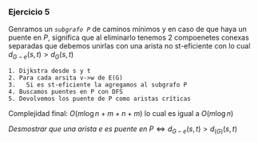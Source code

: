 ### Ejercicio 5

Genramos un _`subgrafo P`_ de caminos mínimos y en caso de que haya un puente en _P_, significa que al eliminarlo tenemos 2 compoenetes conexas separadas que debemos unirlas con una arista no st-eficiente con lo cual $d_{G-e}(s,t) > d_G(s,t)$

```
1. Dijkstra desde s y t                               
2. Para cada arsita v->w de E(G)       
3.   Si es st-eficiente la agregamos al subgrafo P 
4. Buscamos puentes en P con DFS  
5. Devolvemos los puente de P como aristas críticas     
```

Complejidad final: $O(m\log n + m + n + m)$ lo cual es igual a $O(m\log n)$

_Desmostrar que una arista_ $e$ _es puente en_ $P \iff d_{G-e}(s,t) > d_(G)(s,t)$
